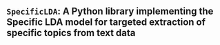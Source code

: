 ## `SpecificLDA`: A Python library implementing the Specific LDA model for targeted extraction of specific topics from text data

